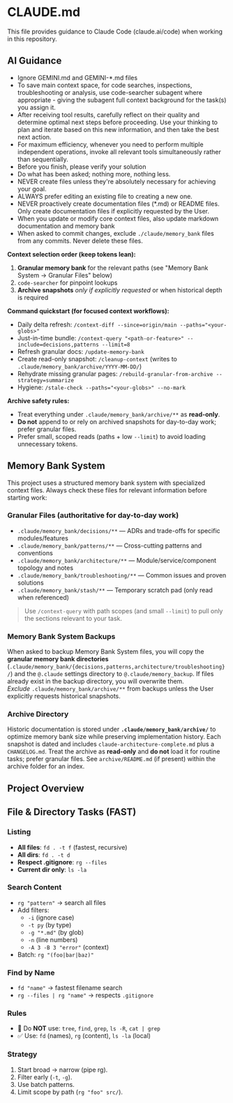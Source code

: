 # CLAUDE.md

This file provides guidance to Claude Code (claude.ai/code) when working in this repository.

## AI Guidance

* Ignore GEMINI.md and GEMINI-*.md files
* To save main context space, for code searches, inspections, troubleshooting or analysis, use code-searcher subagent where appropriate - giving the subagent full context background for the task(s) you assign it.
* After receiving tool results, carefully reflect on their quality and determine optimal next steps before proceeding. Use your thinking to plan and iterate based on this new information, and then take the best next action.
* For maximum efficiency, whenever you need to perform multiple independent operations, invoke all relevant tools simultaneously rather than sequentially.
* Before you finish, please verify your solution
* Do what has been asked; nothing more, nothing less.
* NEVER create files unless they're absolutely necessary for achieving your goal.
* ALWAYS prefer editing an existing file to creating a new one.
* NEVER proactively create documentation files (*.md) or README files. Only create documentation files if explicitly requested by the User.
* When you update or modify core context files, also update markdown documentation and memory bank
* When asked to commit changes, exclude `./claude/memory_bank` files from any commits. Never delete these files.

**Context selection order (keep tokens lean):**
1. **Granular memory bank** for the relevant paths (see "Memory Bank System → Granular Files" below)
2. `code-searcher` for pinpoint lookups
3. **Archive snapshots** *only if explicitly requested* or when historical depth is required

**Command quickstart (for focused context workflows):**
* Daily delta refresh: `/context-diff --since=origin/main --paths="<your-globs>"`
* Just-in-time bundle: `/context-query "<path-or-feature>" --include=decisions,patterns --limit=8`
* Refresh granular docs: `/update-memory-bank`
* Create read-only snapshot: `/cleanup-context` (writes to `.claude/memory_bank/archive/YYYY-MM-DD/`)
* Rehydrate missing granular pages: `/rebuild-granular-from-archive --strategy=summarize`
* Hygiene: `/stale-check --paths="<your-globs>" --no-mark`

**Archive safety rules:**
* Treat everything under `.claude/memory_bank/archive/**` as **read-only**.
* **Do not** append to or rely on archived snapshots for day-to-day work; prefer granular files.
* Prefer small, scoped reads (paths + low `--limit`) to avoid loading unnecessary tokens.

## Memory Bank System

This project uses a structured memory bank system with specialized context files. Always check these files for relevant information before starting work:

### Granular Files (authoritative for day-to-day work)

* `.claude/memory_bank/decisions/**` — ADRs and trade-offs for specific modules/features
* `.claude/memory_bank/patterns/**` — Cross-cutting patterns and conventions
* `.claude/memory_bank/architecture/**` — Module/service/component topology and notes
* `.claude/memory_bank/troubleshooting/**` — Common issues and proven solutions
* `.claude/memory_bank/stash/**` — Temporary scratch pad (only read when referenced)

> Use `/context-query` with path scopes (and small `--limit`) to pull only the sections relevant to your task.

### Memory Bank System Backups

When asked to backup Memory Bank System files, you will copy the **granular memory bank directories** (`.claude/memory_bank/{decisions,patterns,architecture/troubleshooting}/`) and the `@.claude` settings directory to `@.claude/memory_backup`. If files already exist in the backup directory, you will overwrite them.  
*Exclude* `.claude/memory_bank/archive/**` from backups unless the User explicitly requests historical snapshots.

### Archive Directory

Historic documentation is stored under **`.claude/memory_bank/archive/`** to optimize memory bank size while preserving implementation history. Each snapshot is dated and includes `claude-architecture-complete.md` plus a `CHANGELOG.md`. Treat the archive as **read-only** and **do not** load it for routine tasks; prefer granular files. See `archive/README.md` (if present) within the archive folder for an index.

## Project Overview

## File & Directory Tasks (FAST)

### Listing
- **All files**: `fd . -t f` (fastest, recursive)  
- **All dirs**: `fd . -t d`  
- **Respect .gitignore**: `rg --files`  
- **Current dir only**: `ls -la`  

### Search Content
- `rg "pattern"` → search all files  
- Add filters:  
  - `-i` (ignore case)  
  - `-t py` (by type)  
  - `-g "*.md"` (by glob)  
  - `-n` (line numbers)  
  - `-A 3 -B 3 "error"` (context)  
- Batch: `rg "(foo|bar|baz)"`  

### Find by Name
- `fd "name"` → fastest filename search  
- `rg --files | rg "name"` → respects `.gitignore`  

### Rules
- 🚫 Do **NOT** use: `tree`, `find`, `grep`, `ls -R`, `cat | grep`  
- ✅ Use: `fd` (names), `rg` (content), `ls -la` (local)  

### Strategy
1. Start broad → narrow (pipe rg).  
2. Filter early (`-t`, `-g`).  
3. Use batch patterns.  
4. Limit scope by path (`rg "foo" src/`).  